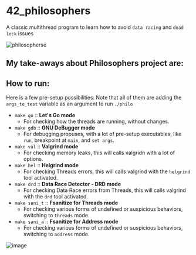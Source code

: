 # 42_philosophers
A classic multithread program to learn how to avoid `data racing` and `dead lock` issues

![philosopherse](https://github.com/user-attachments/assets/3a5e657f-80cf-4da6-accd-279d1fdc21da)


## My take-aways about Philosophers project are:

## How to run:
Here is a few pre-setup possibilities. Note that all of them are adding the `args_to_test` variable as an argument to run `./philo`
- `make go` :: **Let's Go mode**
  - For checking how the threads are running, without changes.
- `make gdb` :: **GNU DeBugger mode**
  - For debugging propuses, with a lot of pre-setup executables, like `run`, breakpoint at `main`,  and `set args`.
- `make val` :: **Valgrind mode**
  - For checking memory leaks, this will calls valgridn with a lot of options.
- `make hel` :: **Helgrind mode**
  - For checking Threads errors, this will calls valgrind with the `helgrind` tool activated.
- `make drd` :: **Data Race Detector - DRD mode**
  - For checking Data Race errors from Threads, this will calls valgrind with the `drd` tool activated.
- `make sani_t` :: **Fsanitize for Threads mode**
  - For checking various forms of undefined or suspicious behaviors, switching to `threads` mode.
- `make sani_a` :: **Fsanitize for Address mode**
  - For checking various forms of undefined or suspicious behaviors, switching to `address` mode.

![image](https://github.com/user-attachments/assets/d090497b-f9fd-47de-a8d8-be8b7330d541)


